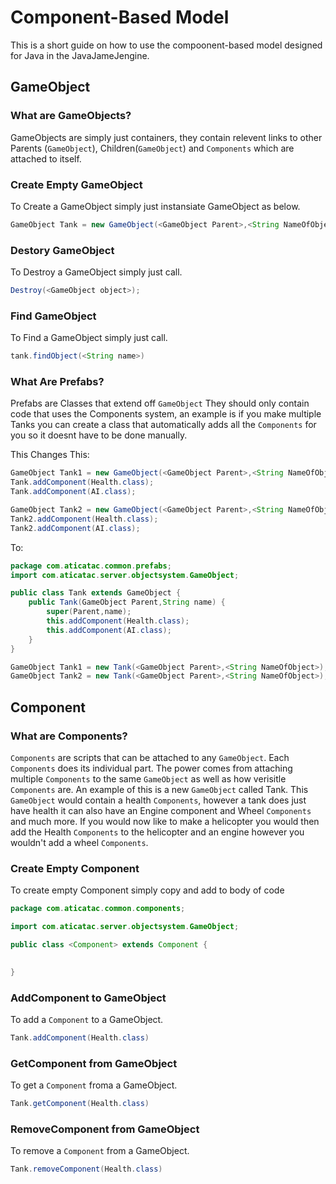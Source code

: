 # Component-Based Model

This is a short guide on how to use the compoonent-based model designed for Java in the JavaJameJengine.



## GameObject

### What are GameObjects?
GameObjects are simply just containers, they contain relevent links to other Parents (```GameObject```), Children(```GameObject```) and ```Components``` which are attached to itself.

### Create Empty GameObject

To Create a GameObject simply just instansiate GameObject as below.

```Java
GameObject Tank = new GameObject(<GameObject Parent>,<String NameOfObject>);
```

### Destory GameObject

To Destroy a GameObject simply just call.

```Java
Destroy(<GameObject object>);
```

### Find GameObject

To Find a GameObject simply just call.

```Java
tank.findObject(<String name>)
```

### What Are Prefabs?

Prefabs are Classes that extend off ```GameObject``` They should only contain code that uses the Components system, an example is if you make multiple Tanks you can create a class that automatically adds all the ```Components``` for you so it doesnt have to be done manually.

This Changes This:

```Java
GameObject Tank1 = new GameObject(<GameObject Parent>,<String NameOfObject>);
Tank.addComponent(Health.class);
Tank.addComponent(AI.class);

GameObject Tank2 = new GameObject(<GameObject Parent>,<String NameOfObject>);
Tank2.addComponent(Health.class);
Tank2.addComponent(AI.class);
```

To:

```Java
package com.aticatac.common.prefabs;
import com.aticatac.server.objectsystem.GameObject;

public class Tank extends GameObject {
    public Tank(GameObject Parent,String name) {
        super(Parent,name);
        this.addComponent(Health.class);
        this.addComponent(AI.class);
    }
}
```

```Java
GameObject Tank1 = new Tank(<GameObject Parent>,<String NameOfObject>);
GameObject Tank2 = new Tank(<GameObject Parent>,<String NameOfObject>);
```



## Component

### What are Components?
```Components``` are scripts that can be attached to any ```GameObject```. Each ```Components``` does its individual part. The power comes from attaching multiple ```Components``` to the same ```GameObject``` as well as how verisitle ```Components``` are. An example of this is a new ```GameObject``` called Tank. This ```GameObject``` would contain a health ```Components```, however a tank does just have health it can also have an Engine component and Wheel ```Components``` and much more. If you would now like to make a helicopter you would then add the Health ```Components``` to the helicopter and an engine however you wouldn't add a wheel ```Components```. 

### Create Empty Component
To create empty Component simply copy and add to body of code

```Java
package com.aticatac.common.components;

import com.aticatac.server.objectsystem.GameObject;

public class <Component> extends Component {
    

}

```

### AddComponent to GameObject

To add a ```Component``` to a GameObject.

```Java
Tank.addComponent(Health.class)
```

### GetComponent from GameObject

To get a ```Component``` froma a GameObject.

```Java
Tank.getComponent(Health.class)
```

### RemoveComponent from GameObject

To remove a ```Component``` from a GameObject.

```Java
Tank.removeComponent(Health.class)
```

